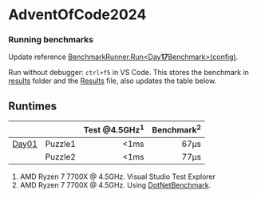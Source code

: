 # AdventOfCode2024

### Running benchmarks
Update reference [BenchmarkRunner.Run<Day**17**Benchmark>(config)](AdventOfCodeBenchmark/Program.cs).

Run without debugger: `ctrl+f5` in VS Code. This stores the benchmark in [results](AdventOfCodeBenchmark\BenchmarkDotNet.Artifacts\results) folder and the [Results](Results.json) file, also updates the table below.

## Runtimes
<!--ResultTableStart-->
|                                |         | Test @4.5GHz<sup>1</sup> | Benchmark<sup>2</sup> |
|--------------------------------|---------|-------------------------:|----------------------:|
| [Day01](AdventOfCode/Day01.cs) | Puzzle1 |                     <1ms |                  67μs |
|                                | Puzzle2 |                     <1ms |                  77μs |
<!--ResultTableEnd-->

1) AMD Ryzen 7 7700X @ 4.5GHz. Visual Studio Test Explorer
2) AMD Ryzen 7 7700X @ 4.5GHz. Using [DotNetBenchmark](https://github.com/dotnet/BenchmarkDotNet).